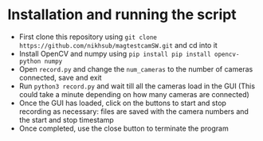 # Installation and running the script
- First clone this repository using `git clone https://github.com/nikhsub/magtestcamSW.git` and cd into it
- Install OpenCV and numpy using `pip install pip install opencv-python numpy`
- Open `record.py` and change the `num_cameras` to the number of cameras connected, save and exit
- Run `python3 record.py` and wait till all the cameras load in the GUI (This could take a minute depending on how many cameras are connected)
- Once the GUI has loaded, click on the buttons to start and stop recording as necessary: files are saved with the camera numbers and the start and stop timestamp
- Once completed, use the close button to terminate the program